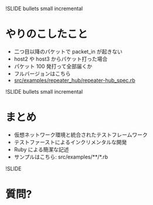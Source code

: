 !SLIDE bullets small incremental
# やりのこしたこと ###################################################################

* 二つ目以降のパケットで packet_in が起きない
* host2 や host3 からパケット打った場合
* パケット 100 発打って全部届くか
* フルバージョンはこちら
* [src/examples/repeater_hub/repeater-hub_spec.rb](https://github.com/trema/trema/blob/master/src/examples/repeater_hub/repeater-hub_spec.rb)


!SLIDE bullets small incremental
# まとめ #########################################################################

* 仮想ネットワーク環境と統合されたテストフレームワーク
* テストファーストによるインクリメンタルな開発
* Ruby による簡潔な記述
* サンプルはこちら: src/examples/\*\*/*.rb 


!SLIDE 
# 質問? #########################################################################
